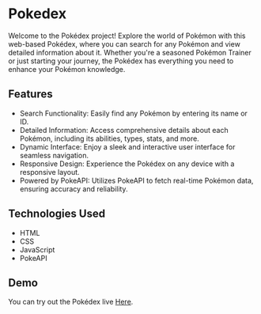 # Pokedex

Welcome to the Pokédex project! Explore the world of Pokémon with this web-based Pokédex, where you can search for any Pokémon and view detailed information about it. Whether you're a seasoned Pokémon Trainer or just starting your journey, the Pokédex has everything you need to enhance your Pokémon knowledge.

## Features

- Search Functionality: Easily find any Pokémon by entering its name or ID.
- Detailed Information: Access comprehensive details about each Pokémon, including its abilities, types, stats, and more.
- Dynamic Interface: Enjoy a sleek and interactive user interface for seamless navigation.
- Responsive Design: Experience the Pokédex on any device with a responsive layout.
- Powered by PokeAPI: Utilizes PokeAPI to fetch real-time Pokémon data, ensuring accuracy and reliability.

## Technologies Used

- HTML
- CSS
- JavaScript
- PokeAPI

## Demo

You can try out the Pokédex live <a href="https://ankit6055.github.io/Pokedex_Project/">Here</a>.
